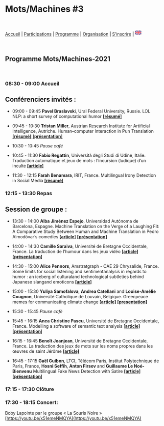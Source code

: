 # Mots/Machines #3
<br>

[Accueil](https://motsmachines.github.io/2021/accueil) | [Participations](https://motsmachines.github.io/2021/participations) | [Programme](https://motsmachines.github.io/2021/programme) | [Organisation](https://motsmachines.github.io/2021/organisation) | [S'inscrire](https://motsmachines.github.io/2021/inscrire) | [<img src="EN.png" width="20">](https://motsmachines.github.io/2021)


<br>

## Programme Mots/Machines-2021

<br>

### 08:30	- 09:00    Accueil

## Conférenciers invités : 

* 09:00	- 09:45   **Pavel Braslavski**, Ural Federal University, Russie. LOL NLP: a short survey of computational humor **[[résumé]](submissions/BraslavskiAbstract.pdf)**

* 09:45	- 10:30	   **Tristan Miller**, Austrian Research Institute for Artificial Intelligence, Autriche. Human–computer Interaction in Pun Translation **[[résumé]](submissions/MillerAbstract.pdf)** **[[présentation]](submissions/PunCAT.pdf)**

* 10:30	- 10:45	   *Pause café*

* 10:45	- 11:30	   **Fabio Regattin**, Università degli Studi di Udine, Italie.	Traduction automatique et jeux de mots : l’incursion (ludique) d’un inculte **[[article]](submissions/Mots-Machines-2021_paper_5.pdf)**

* 11:30	- 12:15	   **Farah Benamara**, IRIT, France.	Multilingual Irony Detection in Social Media **[[résumé]](submissions/BenamaraAbstract.pdf)**
 
### 12:15	- 13:30	   Repas

## Session de groupe :

* 13:30	- 14:00	   **Alba Jiménez Espejo**, Universidad Autónoma de Barcelona, Espagne.	Machine Translation on the Verge of a Laughing Fit: A Comparative Study Between Human and Machine Translation in Pedro Almodóvar’s comedies **[[article]](submissions/Mots-Machines-2021_paper_3.pdf)** **[[présentation]](submissions/Machine-Translation-At-The-Verge-Of-A-Laughing-Fit.pdf)**

* 14:00	- 14:30	   **Camille Saraiva**, Université de Bretagne Occidentale, France.	La traduction de l’humour dans les jeux vidéo **[[article]](submissions/Mots-Machines-2021_paper_2.pdf)** **[[présentation]](submissions/Saraiva-présentation.pdf)**

* 14:30	- 15:00	   **Alice Pennors**, Amstratgraph - CAE 29 Chrysalide, France.	Some limits for social listening and sentimentanalysis in regards to humor : an iceberg of culturaland technological subtleties behind Japanese slangand emoticons **[[article]](submissions/Mots-Machines-2021_paper_8.pdf)**

* 15:00	- 15:30	   **Yuliya Samofalova**, **Andrea Catellani** and **Louise-Amélie Cougnon**, Université Catholique de Louvain, Belgique.	Greenpeace memes for communicating climate change **[[article]](submissions/Mots-Machines-2021_paper_10.pdf)** **[[presentation]](submissions/Presentation-Yuliya-Samofalova.pdf)**
 
* 15:30	- 15:45	   *Pause café*

* 15:45	- 16:15	   **Anca Christine Pascu**, Université de Bretagne Occidentale, France.	Modelling a software of semantic text analysis **[[article]](submissions/Mots-Machines-2021_paper_4.pdf)** **[[présentation]](submissions/pascu-jeu-de-mots.pdf)**

* 16:15	- 16:45	   **Benoît Jeanjean**, Université de Bretagne Occidentale, France.	La traduction des jeux de mots sur les noms propres dans les œuvres de saint Jérôme **[[article]](submissions/Mots-Machines-2021_paper_9.pdf)**

* 16:45	- 17:15	   **Gaël Guibon**, LTCI, Télécom Paris, Institut Polytechnique de Paris, France, **Hosni Seffih**, **Anton Firsov** and **Guillaume Le Noé-Bienvenu**	Multilingual Fake News Detection with Satire **[[article]](submissions/Mots-Machines-2021_paper_12.pdf)** **[[présentation]](submissions/Multilingual-Fake-News-Detection-with-Satire.pdf)**

### 17:15	- 17:30    Clôture

### 17:30	- 18:15	   Concert: 
Boby Lapointe par le groupe  « La Souris Noire »  [https://youtu.be/x51emeNMQYA](https://youtu.be/x51emeNMQYA)
